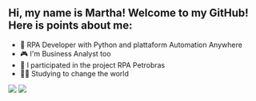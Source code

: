  ##   Hi, my name is Martha! Welcome to my GitHub! Here is points about me:

- 🐍 RPA Developer with Python and plattaform Automation Anywhere
- 🎮 I'm Business Analyst too
- 🤖 I participated in the project RPA Petrobras
- 👩‍💻 Studying to change the world
 
<div> 
  <a href=https://www.instagram.com/mrthbtz/ target="_blank"><img src="https://img.shields.io/badge/-Instagram-%23E4405F?style=for-the-badge&logo=instagram&logoColor=white" target="_blank"></a>
  <a href=https://www.linkedin.com/in/martha-beatriz-317a4b21b/ target="_blank"><img src="https://img.shields.io/badge/-LinkedIn-%230077B5?style=for-the-badge&logo=linkedin&logoColor=white" target="_blank"></a>  	
